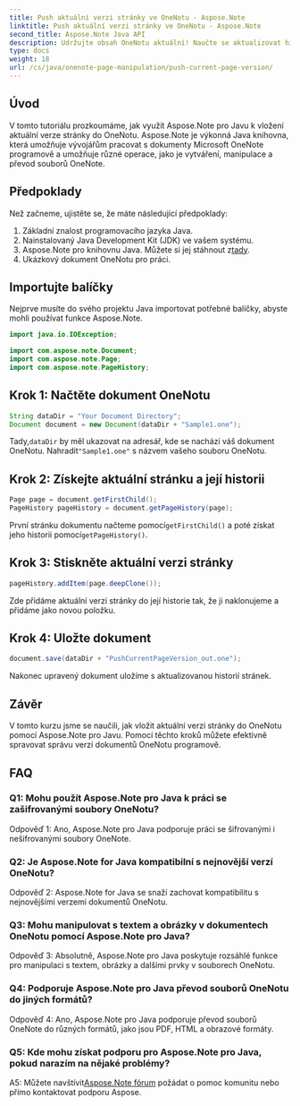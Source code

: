 ```yaml
---
title: Push aktuální verzi stránky ve OneNotu - Aspose.Note
linktitle: Push aktuální verzi stránky ve OneNotu - Aspose.Note
second_title: Aspose.Note Java API
description: Udržujte obsah OneNotu aktuální! Naučte se aktualizovat historii stránek a spravovat verze, včetně podrobného průvodce a kódu. #OneNote #Java #Aspose
type: docs
weight: 18
url: /cs/java/onenote-page-manipulation/push-current-page-version/
---
```

## Úvod

V tomto tutoriálu prozkoumáme, jak využít Aspose.Note pro Javu k vložení aktuální verze stránky do OneNotu. Aspose.Note je výkonná Java knihovna, která umožňuje vývojářům pracovat s dokumenty Microsoft OneNote programově a umožňuje různé operace, jako je vytváření, manipulace a převod souborů OneNote.

## Předpoklady

Než začneme, ujistěte se, že máte následující předpoklady:
1. Základní znalost programovacího jazyka Java.
2. Nainstalovaný Java Development Kit (JDK) ve vašem systému.
3.  Aspose.Note pro knihovnu Java. Můžete si jej stáhnout z[tady](https://releases.aspose.com/note/java/).
4. Ukázkový dokument OneNotu pro práci.

## Importujte balíčky

Nejprve musíte do svého projektu Java importovat potřebné balíčky, abyste mohli používat funkce Aspose.Note.

```java
import java.io.IOException;

import com.aspose.note.Document;
import com.aspose.note.Page;
import com.aspose.note.PageHistory;
```

## Krok 1: Načtěte dokument OneNotu

```java
String dataDir = "Your Document Directory";
Document document = new Document(dataDir + "Sample1.one");
```

 Tady,`dataDir` by měl ukazovat na adresář, kde se nachází váš dokument OneNotu. Nahradit`"Sample1.one"` s názvem vašeho souboru OneNotu.

## Krok 2: Získejte aktuální stránku a její historii

```java
Page page = document.getFirstChild();
PageHistory pageHistory = document.getPageHistory(page);
```

 První stránku dokumentu načteme pomocí`getFirstChild()` a poté získat jeho historii pomocí`getPageHistory()`.

## Krok 3: Stiskněte aktuální verzi stránky

```java
pageHistory.addItem(page.deepClone());
```

Zde přidáme aktuální verzi stránky do její historie tak, že ji naklonujeme a přidáme jako novou položku.

## Krok 4: Uložte dokument

```java
document.save(dataDir + "PushCurrentPageVersion_out.one");
```

Nakonec upravený dokument uložíme s aktualizovanou historií stránek.

## Závěr

V tomto kurzu jsme se naučili, jak vložit aktuální verzi stránky do OneNotu pomocí Aspose.Note pro Javu. Pomocí těchto kroků můžete efektivně spravovat správu verzí dokumentů OneNotu programově.

## FAQ

### Q1: Mohu použít Aspose.Note pro Java k práci se zašifrovanými soubory OneNotu?

Odpověď 1: Ano, Aspose.Note pro Java podporuje práci se šifrovanými i nešifrovanými soubory OneNote.

### Q2: Je Aspose.Note for Java kompatibilní s nejnovější verzí OneNotu?

Odpověď 2: Aspose.Note for Java se snaží zachovat kompatibilitu s nejnovějšími verzemi dokumentů OneNotu.

### Q3: Mohu manipulovat s textem a obrázky v dokumentech OneNotu pomocí Aspose.Note pro Java?

Odpověď 3: Absolutně, Aspose.Note pro Java poskytuje rozsáhlé funkce pro manipulaci s textem, obrázky a dalšími prvky v souborech OneNotu.

### Q4: Podporuje Aspose.Note pro Java převod souborů OneNotu do jiných formátů?

Odpověď 4: Ano, Aspose.Note pro Java podporuje převod souborů OneNote do různých formátů, jako jsou PDF, HTML a obrazové formáty.

### Q5: Kde mohu získat podporu pro Aspose.Note pro Java, pokud narazím na nějaké problémy?

 A5: Můžete navštívit[Aspose.Note fórum](https://forum.aspose.com/c/note/28) požádat o pomoc komunitu nebo přímo kontaktovat podporu Aspose.